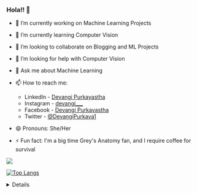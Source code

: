 ### Hola!! 👋

- 🔭 I’m currently working on Machine Learning Projects 
- 🌱 I’m currently learning Computer Vision
- 👯 I’m looking to collaborate on Blogging and ML Projects
- 🤔 I’m looking for help with Computer Vision
- 💬 Ask me about Machine Learning
- 📫 How to reach me: 

 

     - LinkedIn - [Devangi Purkayastha](https://www.linkedin.com/in/devangi-purkayastha-72b04216b/) 
     - Instagram - [devangi___](https://www.instagram.com/devangi___/)
     - Facebook - [Devangi Purkayastha](facebook.com/devangipurkayastha/)
     - Twitter - [@DevangiPurkaya1](https://twitter.com/DevangiPurkaya1)

- 😄 Pronouns: She/Her
- ⚡ Fun fact: I'm a big time Grey's Anatomy fan, and I require coffee for survival
<a href="https://github.com/devangi2000/github-readme-stats">
  <img align="center" src="https://github-readme-stats.vercel.app/api/pin/?username=devangi2000&repo=github-readme-stats&theme=onedark" />
</a>

[![Top Langs](https://github-readme-stats.vercel.app/api/top-langs/?username=devangi2000&theme=onedark)](https://github.com/devangi2000/github-readme-stats)

<details>
 <img align= "left" alt="devangi2000's GitHub Stats" src="https://github-readme-stats.devangi2000.vercel.app/api?username=devangi2000&show_icons=true&hide_border=true&theme=radical" />
 </details>
 
 
